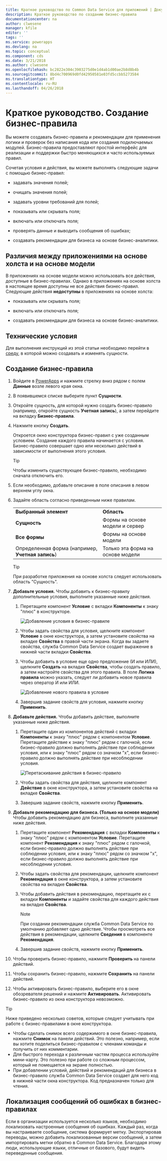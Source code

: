 ```yaml
---
title: Краткое руководство по Common Data Service для приложений | Документы Майкрософт
description: Краткое руководство по созданию бизнес-правила
documentationcenter: na
author: clwesene
manager: kfile
editor: ''
tags: ''
ms.service: powerapps
ms.devlang: na
ms.topic: conceptual
ms.component: cds
ms.date: 3/21/2018
ms.author: clwesene
ms.openlocfilehash: bc2822e304c3903275d0e1d4ab1d00ae2b8d8b4b
ms.sourcegitcommit: 8bd4c700969d0fd42950581e03fd5ccbb5273584
ms.translationtype: HT
ms.contentlocale: ru-RU
ms.lasthandoff: 04/26/2018
---
```

# <a name="quickstart-create-a-new-business-rule"></a>Краткое руководство. Создание бизнес-правила

Вы можете создавать бизнес-правила и рекомендации для применения логики и проверок без написания кода или создания подключаемых модулей.  Бизнес-правила предоставляют простой интерфейс для реализации и поддержки быстро меняющихся и часто используемых правил. 
  
 Сочетая условия и действия, вы можете выполнять следующие задачи с помощью бизнес-правил:  
  
-   задавать значения полей;  
  
-   очищать значения полей;  
  
-   задавать уровни требований для полей;  
  
-   показывать или скрывать поля;  
  
-   включать или отключать поля;  
  
-   проверять данные и выводить сообщения об ошибках;  
  
-   создавать рекомендации для бизнеса на основе бизнес-аналитики.  
  
## <a name="differences-between-canvas-and-model-driven-apps"></a>Различия между приложениями на основе холста и на основе модели

В приложениях на основе модели можно использовать все действия, доступные в бизнес-правилах. Однако в приложениях на основе холста в настоящее время доступны не все действия бизнес-правил. Следующие действия **недоступны** в приложениях на основе холста:

-   показывать или скрывать поля;  
  
-   включать или отключать поля;  
    
-   создавать рекомендации для бизнеса на основе бизнес-аналитики.  

## <a name="prerequisites"></a>Технические условия
Для выполнения инструкций из этой статьи необходимо перейти в [среду](../canvas-apps/working-with-environments.md), в которой можно создавать и изменять сущности.

## <a name="create-a-business-rule"></a>Создание бизнес-правила
  
1. Войдите в [PowerApps](https://web.powerapps.com) и нажмите стрелку вниз рядом с полем **Данные** возле левого края окна.

1. В появившемся списке выберите пункт **Сущности**.
  
1. Откройте сущность, для которой нужно создать бизнес-правило (например, откройте сущность **Учетная запись**), а затем перейдите на вкладку **Бизнес-правила**.  

1.  Нажмите кнопку **Создать**.  
  
     Откроется окно конструктора бизнес-правил с уже созданным условием. Создание каждого правила начинается с условия. Бизнес-правило совершает одно или несколько действий в зависимости от выполнения этого условия.  

    > [!TIP]
    > Чтобы изменить существующее бизнес-правило, необходимо сначала отключить его.  
  
1.  Если необходимо, добавьте описание в поле описания в левом верхнем углу окна.  
  
1.  Задайте область согласно приведенным ниже правилам.  
  
    |||  
    |-|-|  
    |**Выбранный элемент**|**Область**|  
    |**Сущность**|Формы на основе модели и сервер|  
    |**Все формы**|Формы на основе модели|  
    |Определенная форма (например, **Учетная запись**)|Только эта форма на основе модели|  

    > [!TIP]
    > При разработке приложения на основе холста следует использовать область "Сущность".
  
1. **Добавьте условия.** Чтобы добавить к бизнес-правилу дополнительные условия, выполните указанные ниже действия.  
  
    1.  Перетащите компонент **Условие** с вкладки **Компоненты** к знаку "плюс" в конструкторе.  
  
        ![Добавление условия в бизнес-правиле](./media/data-platform-cds-create-business-rule/add-condition-business-rule.png "Добавление условия в бизнес-правиле")  
  
    2.  Чтобы задать свойства для условия, щелкните компонент **Условие** в окне конструктора, а затем установите свойства на вкладке **Свойства** в правой части экрана. Когда вы задаете свойства, служба Common Data Service создает выражение в нижней части вкладки **Свойства**.  
  
    3.  Чтобы добавить в условие еще одно предложение (И или ИЛИ), щелкните **Создать** на вкладке **Свойства**, чтобы создать правило, а затем настройте свойства для этого правила. В поле **Логика правила** можно указать, следует ли добавить новое правила через оператор И или ИЛИ.  
  
        ![Добавление нового правила в условие](./media/data-platform-cds-create-business-rule/add-new-rule-condition.png "Добавление нового правила в условие")  
  
    4.  Завершив задание свойств для условия, нажмите кнопку **Применить**.  
  
9. **Добавьте действия.** Чтобы добавить действие, выполните указанные ниже действия.  
  
    1.  Перетащите один из компонентов действий с вкладки **Компоненты** к знаку "плюс" рядом с компонентом **Условие**. Перетащите действие к знаку "плюс" рядом с галочкой, если бизнес-правило должно выполнять действие при соблюдении условия, или к знаку "плюс" рядом со значком "x", если бизнес-правило должно выполнять действие при несоблюдении условия.  
  
        ![Перетаскивание действия в бизнес-правило](./media/data-platform-cds-create-business-rule/drag-an-action-business-rule.png "Перетаскивание действия в бизнес-правило")  
  
    2.  Чтобы задать свойства для действия, щелкните компонент **Действие** в окне конструктора, а затем установите свойства на вкладке **Свойства**.  
  
    3.  Завершив задание свойств, нажмите кнопку **Применить**.  
  
10. **Добавьте рекомендацию для бизнеса. (Только на основе модели)** Чтобы добавить рекомендацию для бизнеса, выполните указанные ниже действия.  
  
    1.  Перетащите компонент **Рекомендация** с вкладки **Компоненты** к знаку "плюс" рядом с компонентом **Условие**. Перетащите компонент **Рекомендация** к знаку "плюс" рядом с галочкой, если бизнес-правило должно выполнять действие при соблюдении условия, или к знаку "плюс" рядом со значком "x", если бизнес-правило должно выполнять действие при несоблюдении условия.  
  
    2.  Чтобы задать свойства для рекомендации, щелкните компонент **Рекомендация** в окне конструктора, а затем установите свойства на вкладке **Свойства**.  
  
    3.  Чтобы добавить действия в рекомендацию, перетащите их с вкладки **Компоненты** и задайте свойства для каждого действия на вкладке **Свойства**.  
  
        > [!NOTE]
        >  При создании рекомендации служба Common Data Service по умолчанию добавляет одно действие. Чтобы просмотреть все действия в рекомендации, щелкните **Сведения** в компоненте **Рекомендация**.  
  
    4.  Завершив задание свойств, нажмите кнопку **Применить**.  
  
11. Чтобы проверить бизнес-правило, нажмите **Проверить** на панели действий.  
  
12. Чтобы сохранить бизнес-правило, нажмите **Сохранить** на панели действий.  
  
13. Чтобы активировать бизнес-правило, выберите его в окне обозревателя решений и нажмите **Активировать**. Активировать бизнес-правило из окна конструктора невозможно.  
  
> [!TIP]
>  Ниже приведено несколько советов, которые следует учитывать при работе с бизнес-правилами в окне конструктора.  
>   
> - Чтобы сделать снимок всего содержимого в окне бизнес-правила, нажмите **Снимок** на панели действий. Это полезно, например, если вы хотите поделиться бизнес-правилом с членами команды и получить от них комментарии.  
> - Для быстрого перехода к различным частям процесса используйте мини-карту. Это полезно при работе со сложным процессом, который не помещается на экране полностью.  
> - При добавлении условий, действий и рекомендаций для бизнеса в бизнес-правило служба Common Data Service создает для него код в нижней части окна конструктора. Код предназначен только для чтения.  
  
## <a name="localize-error-messages-used-in-business-rules"></a>Локализация сообщений об ошибках в бизнес-правилах  
 Если в организации используется несколько языков, необходимо локализовать настроенные сообщения об ошибках. Каждый раз, когда вы настраиваете сообщение, система формирует метку. Экспортировав переводы, можно добавить локализованные версии сообщений, а затем импортировать метки обратно в Common Data Service. Благодаря этому люди, использующие языки, отличные от базового, будут видеть переведенные сообщения.  
  